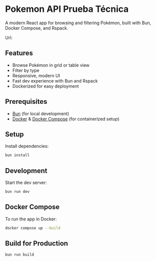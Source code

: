 # Pokemon API Prueba Técnica

A modern React app for browsing and filtering Pokémon, built with Bun, Docker Compose, and Rspack.

Url:

## Features

- Browse Pokémon in grid or table view
- Filter by type
- Responsive, modern UI
- Fast dev experience with Bun and Rspack
- Dockerized for easy deployment

## Prerequisites

- [Bun](https://bun.sh/) (for local development)
- [Docker](https://www.docker.com/) & [Docker Compose](https://docs.docker.com/compose/) (for containerized setup)

## Setup

Install dependencies:

```bash
bun install
```

## Development

Start the dev server:

```bash
bun run dev
```

## Docker Compose

To run the app in Docker:

```bash
docker compose up --build
```

## Build for Production

```bash
bun run build
```
